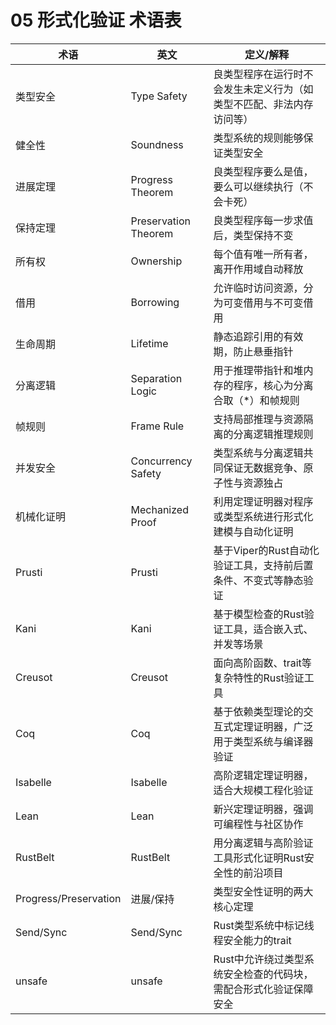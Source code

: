 # 05 形式化验证 术语表

| 术语 | 英文 | 定义/解释 |
|------|------|-----------|
| 类型安全 | Type Safety | 良类型程序在运行时不会发生未定义行为（如类型不匹配、非法内存访问等） |
| 健全性 | Soundness | 类型系统的规则能够保证类型安全 |
| 进展定理 | Progress Theorem | 良类型程序要么是值，要么可以继续执行（不会卡死） |
| 保持定理 | Preservation Theorem | 良类型程序每一步求值后，类型保持不变 |
| 所有权 | Ownership | 每个值有唯一所有者，离开作用域自动释放 |
| 借用 | Borrowing | 允许临时访问资源，分为可变借用与不可变借用 |
| 生命周期 | Lifetime | 静态追踪引用的有效期，防止悬垂指针 |
| 分离逻辑 | Separation Logic | 用于推理带指针和堆内存的程序，核心为分离合取（*）和帧规则 |
| 帧规则 | Frame Rule | 支持局部推理与资源隔离的分离逻辑推理规则 |
| 并发安全 | Concurrency Safety | 类型系统与分离逻辑共同保证无数据竞争、原子性与资源独占 |
| 机械化证明 | Mechanized Proof | 利用定理证明器对程序或类型系统进行形式化建模与自动化证明 |
| Prusti | Prusti | 基于Viper的Rust自动化验证工具，支持前后置条件、不变式等静态验证 |
| Kani | Kani | 基于模型检查的Rust验证工具，适合嵌入式、并发等场景 |
| Creusot | Creusot | 面向高阶函数、trait等复杂特性的Rust验证工具 |
| Coq | Coq | 基于依赖类型理论的交互式定理证明器，广泛用于类型系统与编译器验证 |
| Isabelle | Isabelle | 高阶逻辑定理证明器，适合大规模工程化验证 |
| Lean | Lean | 新兴定理证明器，强调可编程性与社区协作 |
| RustBelt | RustBelt | 用分离逻辑与高阶验证工具形式化证明Rust安全性的前沿项目 |
| Progress/Preservation | 进展/保持 | 类型安全性证明的两大核心定理 |
| Send/Sync | Send/Sync | Rust类型系统中标记线程安全能力的trait |
| unsafe | unsafe | Rust中允许绕过类型系统安全检查的代码块，需配合形式化验证保障安全 |
